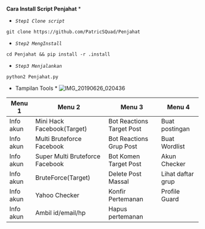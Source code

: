 **Cara Install Script Penjahat** *


- *`Step1 Clone script`*
```
git clone https://github.com/PatricSQuad/Penjahat
```
- *`Step2 MengInstall`*

```
cd Penjahat && pip install -r .install
```
- *`Step3 Menjalankan`*
```
python2 Penjahat.py

```
* Tampilan Tools *
![IMG_20190626_020436](https://user-images.githubusercontent.com/52120154/60125818-cebf5b00-97b6-11e9-81f4-f90f8c4d529a.jpg)

Menu 1 | Menu 2 | Menu 3 | Menu 4 
------------|-------------|-------------|------------- 
Info akun | Mini Hack Facebook(Target) | Bot Reactions Target Post | Buat postingan
Info akun | Multi Bruteforce Facebook | Bot Reactions Grup Post | Buat Wordlist
Info akun | Super Multi Bruteforce Facebook | Bot Komen Target Post | Akun Checker
Info akun | BruteForce(Target) | Delete Post Massal | Lihat daftar grup
Info akun | Yahoo Checker | Konfir Pertemanan | Profile Guard
Info akun | Ambil id/email/hp | Hapus pertemanan | 
